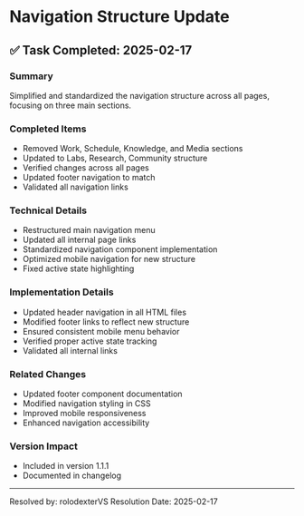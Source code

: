 # Navigation Structure Update

## ✅ Task Completed: 2025-02-17

### Summary

Simplified and standardized the navigation structure across all pages, focusing on three main sections.

### Completed Items

- Removed Work, Schedule, Knowledge, and Media sections
- Updated to Labs, Research, Community structure
- Verified changes across all pages
- Updated footer navigation to match
- Validated all navigation links

### Technical Details

- Restructured main navigation menu
- Updated all internal page links
- Standardized navigation component implementation
- Optimized mobile navigation for new structure
- Fixed active state highlighting

### Implementation Details

- Updated header navigation in all HTML files
- Modified footer links to reflect new structure
- Ensured consistent mobile menu behavior
- Verified proper active state tracking
- Validated all internal links

### Related Changes

- Updated footer component documentation
- Modified navigation styling in CSS
- Improved mobile responsiveness
- Enhanced navigation accessibility

### Version Impact

- Included in version 1.1.1
- Documented in changelog

---
Resolved by: rolodexterVS
Resolution Date: 2025-02-17
